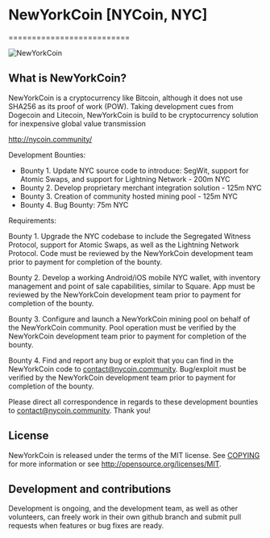 # NewYorkCoin [NYCoin, NYC]
==========================

![NewYorkCoin](https://nycoin.community/img/logo.png)



## What is NewYorkCoin?
NewYorkCoin is a cryptocurrency like Bitcoin, although it does not use SHA256 as its proof of work (POW). Taking development cues from Dogecoin and Litecoin, NewYorkCoin is build to be cryptocurrency solution for inexpensive global value transmission

http://nycoin.community/


Development Bounties:

* Bounty 1. Update NYC source code to introduce: SegWit, support for Atomic Swaps, and support for Lightning Network - 200m NYC
* Bounty 2. Develop proprietary merchant integration solution - 125m NYC
* Bounty 3. Creation of community hosted mining pool - 125m NYC
* Bounty 4. Bug Bounty: 75m NYC

Requirements:

Bounty 1. Upgrade the NYC codebase to include the Segregated Witness Protocol, support for Atomic Swaps, as well as the Lightning Network Protocol. Code must be reviewed by the NewYorkCoin development team prior to payment for completion of the bounty.

Bounty 2. Develop a working Android/iOS mobile NYC wallet, with inventory management and point of sale capabilities, similar to Square. App must be reviewed by the NewYorkCoin development team prior to payment for completion of the bounty.

Bounty 3. Configure and launch a NewYorkCoin mining pool on behalf of the NewYorkCoin community. Pool operation must be verified by the NewYorkCoin development team prior to payment for completion of the bounty.

Bounty 4. Find and report any bug or exploit that you can find in the NewYorkCoin code to contact@nycoin.community. Bug/exploit must be verified by the NewYorkCoin development team prior to payment for completion of the bounty.

Please direct all correspondence in regards to these development bounties to contact@nycoin.community. Thank you!

## License
NewYorkCoin is released under the terms of the MIT license. See [COPYING](COPYING)
for more information or see http://opensource.org/licenses/MIT.

## Development and contributions
Development is ongoing, and the development team, as well as other volunteers, can freely work in their own github branch and submit pull requests when features or bug fixes are ready.
